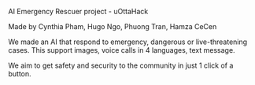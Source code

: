 AI Emergency Rescuer project - uOttaHack

Made by Cynthia Pham, Hugo Ngo, Phuong Tran, Hamza CeCen

We made an AI that respond to emergency, dangerous or live-threatening cases. This support images, voice calls in 4 languages, text message.

We aim to get safety and security to the community in just 1 click of a button.
